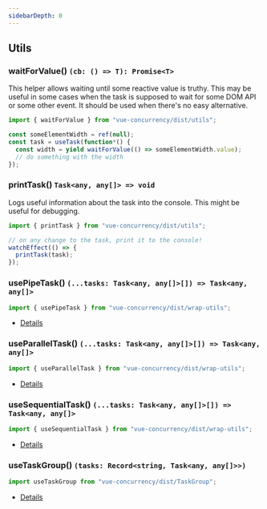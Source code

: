 ```yaml
---
sidebarDepth: 0
---
```


## Utils

### waitForValue() `(cb: () => T): Promise<T>`

This helper allows waiting until some reactive value is truthy. This may be useful in some cases when the task is supposed to wait for some DOM API or some other event. It should be used when there's no easy alternative.

```ts
import { waitForValue } from "vue-concurrency/dist/utils";

const someElementWidth = ref(null);
const task = useTask(function*() {
  const width = yield waitForValue(() => someElementWidth.value);
  // do something with the width
});
```

### printTask() `Task<any, any[]> => void`

Logs useful information about the task into the console. This might be useful for debugging.

```ts
import { printTask } from "vue-concurrency/dist/utils";

// on any change to the task, print it to the console!
watchEffect(() => {
  printTask(task);
});
```

### usePipeTask() `(...tasks: Task<any, any[]>[]) => Task<any, any[]>`

```ts
import { usePipeTask } from "vue-concurrency/dist/wrap-utils";
```

- [Details](/composing-tasks/#pipe-task)

### useParallelTask() `(...tasks: Task<any, any[]>[]) => Task<any, any[]>`

```ts
import { useParallelTask } from "vue-concurrency/dist/wrap-utils";
```

- [Details](/composing-tasks/#parallel-task)

### useSequentialTask() `(...tasks: Task<any, any[]>[]) => Task<any, any[]>`

```ts
import { useSequentialTask } from "vue-concurrency/dist/wrap-utils";
```

- [Details](/composing-tasks/#sequential-task)

### useTaskGroup() `(tasks: Record<string, Task<any, any[]>>)`

```ts
import useTaskGroup from "vue-concurrency/dist/TaskGroup";
```

- [Details](/composing-tasks/#task-group)
